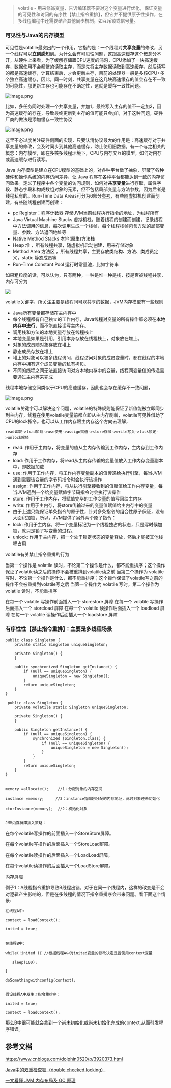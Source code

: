 > volatile - 用来修饰变量，告诉编译器不要对这个变量进行优化，保证变量的可见性和访问的有序性【禁止指令重排】，但它并不提供原子性操作，在多线程编程中还需要结合其他同步机制，如互斥锁或信号量。
 
### 可见性与Java的内存模型

可见性是volatile最突出的一个作用，它指的是：一个线程对**共享变量**的修改，另一个线程可以**立刻感知**到。为什么会有可见性问题，这跟高速缓存这个概念分不开，从硬件上来看，为了缓解存储跟CPU速度的鸿沟，CPU添加了一快高速缓存，数据使用不会频繁的读取主存，而是先将主存数据读取到高速缓存，然后读写的都是高速缓存，计算结束后，才会更新主存，目前的处理器一般是多核CPU+多个独立高速缓存，因此，同一时刻，共享变量在这几块高速缓存的值会存在不一致的可能性，那更新主存也可能存在不确定性，这就是缓存一致性问题。

![image.png](https://p3-juejin.byteimg.com/tos-cn-i-k3u1fbpfcp/59dc737dae3345aaa4178d587060c8fb~tplv-k3u1fbpfcp-watermark.image?)

比如，多任务同时处理一个共享变量，并加1，最终写入主存的值不一定加2，因为高速缓存的存在，导致最终更新到主存的值可能只会加1，对于这种问题，硬件厂商的做法是添加缓存一致性协议

![image.png](https://p9-juejin.byteimg.com/tos-cn-i-k3u1fbpfcp/e8561379c17e473a87b7cf4b2a95b841~tplv-k3u1fbpfcp-watermark.image?)

这里不必过度关注硬件侧面的实现，只要认清协议最大的作用是：高速缓存对于共享变量的修改，会及时同步到其他高速缓存，防止使用旧数据。有一个与之相关的概念：内存模型，即在多核多线程环境下，CPU与内存交互的模型，如何对内存或高速缓存进行读写。

Java 内存模型是建立在CPU模型的基础上的，对各种平台做了抽象，屏蔽了各种硬件和操作系统的内存访问差异，让 Java 程序在各种平台都能达到一致的内存访问效果。定义了程序中各个变量的访问规则，如何对**共享变量**进行存取，属性字段、静态字段和构成数组对象的元素，但不包括局部变量与方法参数，因为后者是线程私有的。Run-Time Data Areas可分为6部分[参考](https://docs.oracle.com/javase/specs/jvms/se8/html/jvms-2.html#jvms-2.5)，有些随虚拟机创建而创建，有些随线程创建而创建：

* pc Register：程序计数器  存储JVM当前线程执行指令的地址，为线程所有
* Java Virtual Machine Stacks  虚拟机栈，随着线程的创建而创建，记录线程中方法调用的信息，每次调用生成一个栈帧，每个线程栈帧包含方法的局部变量、参数、方法返回地址等
* Native Method Stacks 本地(原生)方法栈
*  Heap 堆 ，所有线程共享，随虚拟机启动创建，用来存储对象
*  Method Area 方法区 ，所有线程共享，主要存放类结构、方法、类成员定义，static 静态成员等
*  Run-Time Constant Pool  运行时常量池，比如字符串

如果粗粒度的话，可以认为，只有两种，一种是堆一种是栈，按是否被线程共享，内存可分为

 ![](https://static001.infoq.cn/resource/image/b4/62/b4ff890142874a6cbef1ad7a80eb7462.png) 
 
 volatile关键字，所关注主要是线程间可以共享的数据，JVM内存模型有一些规则

*  Java所有变量都存储在主内存中
*  每个线程都有自己独立的工作内存，Java线程对变量的所有操作都必须在**本地内存中进行**，而不能直接读写主内存。
*  调用栈和方法的本地变量存放在线程栈上
*  本地变量如果是引用，引用本身存放在线程栈上，对象放在堆上。
*  对象的成员随对象存放在堆上 
*  静态成员存放在堆上
*  堆上的对象可以被多线程访问，线程访问对象的成员变量时，都在线程的本地内存中拥有这个成员变量的私有拷贝。
*  不同的线程之间无法直接访问对方本地内存中的变量，线程间变量值的传递需要通过主内存来完成

线程本地存储空间类似于CPU的高速缓存，因此也会存在缓存不一致问题，

![image.png](https://p1-juejin.byteimg.com/tos-cn-i-k3u1fbpfcp/afef663c05084bc0af2ed786834d2bb3~tplv-k3u1fbpfcp-watermark.image?)

volatile关键字可以解决这个问题，volatile的特殊规则能保证了新值能被立即同步到主内存，线程在使用volatile变量前都立即从主内存刷新，volatile可见性借助了CPU的lock指令。也可以从工作内存跟主内存这个方向去理解，

	read读取->load加载->use使用->assign赋值->store存储->write写入->lock锁定->unlock解锁

* read: 作用于主内存，将变量的值从主内存传输到工作内存，主内存到工作内存
* load: 作用于工作内存，将read从主内存传输的变量值放入工作内存变量副本中，即数据加载
* use: 作用于工作内存，将工作内存变量副本的值传递给执行引擎，每当JVM遇到需要该变量的字节码指令时会执行该操作
* assign: 作用于工作内存，将从执行引擎接收到的值赋值给工作内存变量，每当JVM遇到一个给变量赋值字节码指令时会执行该操作
* store: 作用于工作内存，将赋值完毕的工作变量的值写回给主内存
* write: 作用于主内存，将store传输过来的变量值赋值给主内存中的变量
* 由于上述只能保证单条指令的原子性，针对多条指令的组合性原子保证，没有大面积加锁，所以，JVM提供了另外两个原子指令：
* lock: 作用于主内存，将一个变量标记为一个线程独占的状态，只是写时候加锁，就只是锁了写变量的过程。
* unlock: 作用于主内存，把一个处于锁定状态的变量释放，然后才能被其他线程占用
 
 volatile有关禁止指令重排的行为


当第一个操作是 volatile 读时，不论第二个操作是什么，都不能重排序；这个操作保证了volatile读之后的操作不会被重排到volatile读之前
当第二个操作为 volatile 写时，不论第一个操作是什么，都不能重排序；这个操作保证了volatile写之前的操作不会被重排到volatile写之后
当第一个操作为 volatile 写时，第二个操作为 volatile 读时，不能重排序
 

 在每一个 volatile 写操作前面插入一个 storestore 屏障
在每一个 volatile 写操作后面插入一个 storeload 屏障
在每一个 volatile 读操作后面插入一个 loadload 屏障
在每一个 volatile 读操作后面插入一个 loadstore 屏障

 

### 有序性性【禁止指令重排】：主要是多线程场景
	
	public class Singleton {
	    private static Singleton uniqueSingleton;
	
	    private Singleton() {
	    }
	
	    public synchronized Singleton getInstance() {
	        if (null == uniqueSingleton) {
	            uniqueSingleton = new Singleton();
	        }
	        return uniqueSingleton;
	    }
	}

	 public class Singleton {
	    private volatile static Singleton uniqueSingleton;
	
	    private Singleton() {
	    }
	
	    public Singleton getInstance() {
	        if (null == uniqueSingleton) {
	            synchronized (Singleton.class) {
	                if (null == uniqueSingleton) {
	                    uniqueSingleton = new Singleton();
	                }
	            }
	        }
	        return uniqueSingleton;
	    }
	}
	
	
	memory =allocate();    //1：分配对象的内存空间 
	
	instance =memory;     //3：instance指向刚分配的内存地址，此时对象还未初始化
	
	ctorInstance(memory);  //2：初始化对象
	
	
	JMM内存屏障插入策略：


在每个volatile写操作的前面插入一个StoreStore屏障。

在每个volatile写操作的后面插入一个StoreLoad屏障。

在每个volatile读操作的后面插入一个LoadLoad屏障。

在每个volatile读操作的后面插入一个LoadStore屏障。
 

内存屏障


	
	
例子1：A线程指令重排导致B线程出错，对于在同一个线程内，这样的改变是不会对逻辑产生影响的，但是在多线程的情况下指令重排序会带来问题。看下面这个情景:
	
	在线程A中:
	
	context = loadContext();
	
	inited = true;
	

	在线程B中:
	
	while(!inited ){ //根据线程A中对inited变量的修改决定是否使用context变量
	
	   sleep(100);
	
	}
	
	doSomethingwithconfig(context);
	
	 
	假设线程A中发生了指令重排序:
	
	inited = true;
	
	context = loadContext();
	
	 
	
那么B中很可能就会拿到一个尚未初始化或尚未初始化完成的context,从而引发程序错误。
	
	 

## 	参考文档

https://www.cnblogs.com/dolphin0520/p/3920373.html

[Java中的双重检查锁（double checked locking）](https://www.cnblogs.com/xz816111/p/8470048.html)

[一文看懂 JVM 内存布局及 GC 原理](https://www.infoq.cn/article/3wyretkqrhivtw4frmr3)